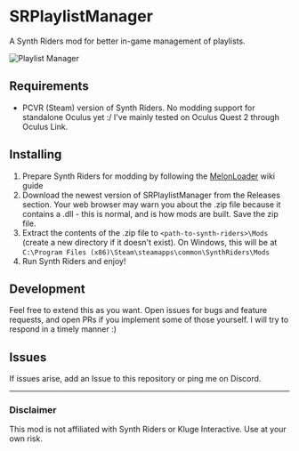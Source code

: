 # SRPlaylistManager
A Synth Riders mod for better in-game management of playlists.

![Playlist Manager](screenshot.jpg "Playlist Manager")

## Requirements
- PCVR (Steam) version of Synth Riders. No modding support for standalone Oculus yet :/ I've mainly tested on Oculus Quest 2 through Oculus Link.

## Installing
1. Prepare Synth Riders for modding by following the [MelonLoader](https://melonwiki.xyz/#/README) wiki guide
2. Download the newest version of SRPlaylistManager from the Releases section. Your web browser may warn you about the .zip file because it contains a .dll - this is normal, and is how mods are built. Save the zip file.
3. Extract the contents of the .zip file to  `<path-to-synth-riders>\Mods` (create a new directory if it doesn't exist). On Windows, this will be at `C:\Program Files (x86)\Steam\steamapps\common\SynthRiders\Mods`
4. Run Synth Riders and enjoy!

## Development
Feel free to extend this as you want. Open issues for bugs and feature requests, and open PRs if you implement some of those yourself. I will try to respond in a timely manner :)

## Issues
If issues arise, add an Issue to this repository or ping me on Discord.

---

### Disclaimer
This mod is not affiliated with Synth Riders or Kluge Interactive. Use at your own risk.
